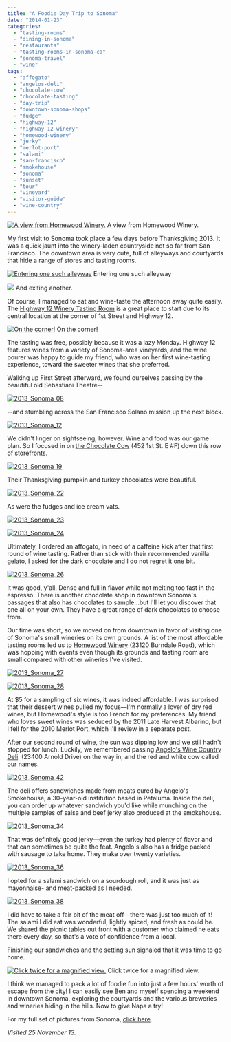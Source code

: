 ```yaml
---
title: "A Foodie Day Trip to Sonoma"
date: "2014-01-23"
categories:
  - "tasting-rooms"
  - "dining-in-sonoma"
  - "restaurants"
  - "tasting-rooms-in-sonoma-ca"
  - "sonoma-travel"
  - "wine"
tags:
  - "affogato"
  - "angelos-deli"
  - "chocolate-cow"
  - "chocolate-tasting"
  - "day-trip"
  - "downtown-sonoma-shops"
  - "fudge"
  - "highway-12"
  - "highway-12-winery"
  - "homewood-winery"
  - "jerky"
  - "merlot-port"
  - "salami"
  - "san-francisco"
  - "smokehouse"
  - "sonoma"
  - "sunset"
  - "tour"
  - "vineyard"
  - "visitor-guide"
  - "wine-country"
---
```





<div class="caption">

[![A view from Homewood Winery.](http://www.rebeccagomezfarrell.com/wp-content/uploads/2013/12/2013_Sonoma_32-500x332.jpg)](http://www.rebeccagomezfarrell.com/2014/01/a-foodie-day-trip-to-sonoma/2013_sonoma_32/) A view from Homewood Winery.</div>


My first visit to Sonoma took place a few days before Thanksgiving 2013. It was a quick jaunt into the winery-laden countryside not so far from San Francisco. The downtown area is very cute, full of alleyways and courtyards that hide a range of stores and tasting rooms.




<div class="caption">

[![Entering one such alleyway](http://www.rebeccagomezfarrell.com/wp-content/uploads/2013/12/2013_Sonoma_03-332x500.jpg)](http://www.rebeccagomezfarrell.com/2014/01/a-foodie-day-trip-to-sonoma/2013_sonoma_03/) Entering one such alleyway</div>





<div class="caption">

[![](http://www.rebeccagomezfarrell.com/wp-content/uploads/2013/12/2013_Sonoma_18-332x500.jpg)](http://www.rebeccagomezfarrell.com/2014/01/a-foodie-day-trip-to-sonoma/2013_sonoma_18/) And exiting another.</div>


Of course, I managed to eat and wine-taste the afternoon away quite easily. The [Highway 12 Winery Tasting Room](http://www.highway12winery.com/) is a great place to start due to its central location at the corner of 1st Street and Highway 12.




<div class="caption">

[![On the corner!](http://www.rebeccagomezfarrell.com/wp-content/uploads/2013/12/2013_Sonoma_01-500x332.jpg)](http://www.rebeccagomezfarrell.com/2014/01/a-foodie-day-trip-to-sonoma/2013_sonoma_01/) On the corner!</div>


The tasting was free, possibly because it was a lazy Monday. Highway 12 features wines from a variety of Sonoma-area vineyards, and the wine pourer was happy to guide my friend, who was on her first wine-tasting experience, toward the sweeter wines that she preferred.

Walking up First Street afterward, we found ourselves passing by the beautiful old Sebastiani Theatre--

[![2013_Sonoma_08](http://www.rebeccagomezfarrell.com/wp-content/uploads/2013/12/2013_Sonoma_08-332x500.jpg)](http://www.rebeccagomezfarrell.com/2014/01/a-foodie-day-trip-to-sonoma/2013_sonoma_08/)

\--and stumbling across the San Francisco Solano mission up the next block.

[![2013_Sonoma_12](http://www.rebeccagomezfarrell.com/wp-content/uploads/2013/12/2013_Sonoma_12-500x332.jpg)](http://www.rebeccagomezfarrell.com/2014/01/a-foodie-day-trip-to-sonoma/2013_sonoma_12/)

We didn't linger on sightseeing, however. Wine and food was our game plan. So I focused in on [the Chocolate Cow](http://www.thechocolatecowsonoma.com/home/4571386505) (452 1st St. E #F) down this row of storefronts.

[![2013_Sonoma_19](http://www.rebeccagomezfarrell.com/wp-content/uploads/2013/12/2013_Sonoma_19-500x332.jpg)](http://www.rebeccagomezfarrell.com/2014/01/a-foodie-day-trip-to-sonoma/2013_sonoma_19/)

Their Thanksgiving pumpkin and turkey chocolates were beautiful.

[![2013_Sonoma_22](http://www.rebeccagomezfarrell.com/wp-content/uploads/2013/12/2013_Sonoma_22-500x332.jpg)](http://www.rebeccagomezfarrell.com/2014/01/a-foodie-day-trip-to-sonoma/2013_sonoma_22/)

As were the fudges and ice cream vats.

[![2013_Sonoma_23](http://www.rebeccagomezfarrell.com/wp-content/uploads/2013/12/2013_Sonoma_23-500x332.jpg)](http://www.rebeccagomezfarrell.com/2014/01/a-foodie-day-trip-to-sonoma/2013_sonoma_23/)

[![2013_Sonoma_24](http://www.rebeccagomezfarrell.com/wp-content/uploads/2013/12/2013_Sonoma_24-500x332.jpg)](http://www.rebeccagomezfarrell.com/2014/01/a-foodie-day-trip-to-sonoma/2013_sonoma_24/)

Ultimately, I ordered an affogato, in need of a caffeine kick after that first round of wine tasting. Rather than stick with their recommended vanilla gelato, I asked for the dark chocolate and I do not regret it one bit.

[![2013_Sonoma_26](http://www.rebeccagomezfarrell.com/wp-content/uploads/2013/12/2013_Sonoma_26-332x500.jpg)](http://www.rebeccagomezfarrell.com/2014/01/a-foodie-day-trip-to-sonoma/2013_sonoma_26/)

It was good, y'all. Dense and full in flavor while not melting too fast in the espresso. There is another chocolate shop in downtown Sonoma's passages that also has chocolates to sample…but I'll let you discover that one all on your own. They have a great range of dark chocolates to choose from.

Our time was short, so we moved on from downtown in favor of visiting one of Sonoma's small wineries on its own grounds. A list of the most affordable tasting rooms led us to [Homewood Winery](http://www.homewoodwinery.com/) (23120 Burndale Road), which was hopping with events even though its grounds and tasting room are small compared with other wineries I've visited.

[![2013_Sonoma_27](http://www.rebeccagomezfarrell.com/wp-content/uploads/2013/12/2013_Sonoma_27-500x332.jpg)](http://www.rebeccagomezfarrell.com/2014/01/a-foodie-day-trip-to-sonoma/2013_sonoma_27/)

[![2013_Sonoma_28](http://www.rebeccagomezfarrell.com/wp-content/uploads/2013/12/2013_Sonoma_28-332x500.jpg)](http://www.rebeccagomezfarrell.com/2014/01/a-foodie-day-trip-to-sonoma/2013_sonoma_28/)

At $5 for a sampling of six wines, it was indeed affordable. I was surprised that their dessert wines pulled my focus—I'm normally a lover of dry red wines, but Homewood's style is too French for my preferences. My friend who loves sweet wines was seduced by the 2011 Late Harvest Albarino, but I fell for the 2010 Merlot Port, which I'll review in a separate post.

After our second round of wine, the sun was dipping low and we still hadn't stopped for lunch. Luckily, we remembered passing [Angelo's Wine Country Deli](http://angelossmokehouse.com/deli.htm)  (23400 Arnold Drive) on the way in, and the red and white cow called our names.

[![2013_Sonoma_42](http://www.rebeccagomezfarrell.com/wp-content/uploads/2013/12/2013_Sonoma_42-500x366.jpg)](http://www.rebeccagomezfarrell.com/2014/01/a-foodie-day-trip-to-sonoma/2013_sonoma_42/)

The deli offers sandwiches made from meats cured by Angelo's Smokehouse, a 30-year-old institution based in Petaluma. Inside the deli, you can order up whatever sandwich you'd like while munching on the multiple samples of salsa and beef jerky also produced at the smokehouse.

[![2013_Sonoma_34](http://www.rebeccagomezfarrell.com/wp-content/uploads/2013/12/2013_Sonoma_34-500x332.jpg)](http://www.rebeccagomezfarrell.com/2014/01/a-foodie-day-trip-to-sonoma/2013_sonoma_34/)

That was definitely good jerky—even the turkey had plenty of flavor and that can sometimes be quite the feat. Angelo's also has a fridge packed with sausage to take home. They make over twenty varieties.

[![2013_Sonoma_36](http://www.rebeccagomezfarrell.com/wp-content/uploads/2013/12/2013_Sonoma_36-332x500.jpg)](http://www.rebeccagomezfarrell.com/2014/01/a-foodie-day-trip-to-sonoma/2013_sonoma_36/)

I opted for a salami sandwich on a sourdough roll, and it was just as mayonnaise- and meat-packed as I needed.

[![2013_Sonoma_38](http://www.rebeccagomezfarrell.com/wp-content/uploads/2013/12/2013_Sonoma_38-500x332.jpg)](http://www.rebeccagomezfarrell.com/2014/01/a-foodie-day-trip-to-sonoma/2013_sonoma_38/)

I did have to take a fair bit of the meat off—there was just too much of it! The salami I did eat was wonderful, lightly spiced, and fresh as could be. We shared the picnic tables out front with a customer who claimed he eats there every day, so that's a vote of confidence from a local.

Finishing our sandwiches and the setting sun signaled that it was time to go home.




<div class="caption">

[![Click twice for a magnified view.](http://www.rebeccagomezfarrell.com/wp-content/uploads/2013/12/2013_Sonoma_39.jpg)](http://www.rebeccagomezfarrell.com/2014/01/a-foodie-day-trip-to-sonoma/2013_sonoma_39/) Click twice for a magnified view.</div>


I think we managed to pack a lot of foodie fun into just a few hours' worth of escape from the city! I can easily see Ben and myself spending a weekend in downtown Sonoma, exploring the courtyards and the various breweries and wineries hiding in the hills. Now to give Napa a try!

For my full set of pictures from Sonoma, [click here](https://www.facebook.com/media/set/?set=a.10151806732359607.1073741867.567409606&type=1&l=1f7c0d370f).

_Visited 25 November 13._

